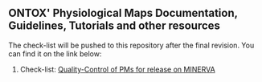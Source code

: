 ## ONTOX' Physiological Maps Documentation, Guidelines, Tutorials and other resources

The check-list will be pushed to this repository after the final revision. You can find it on the link below:

1. Check-list: [Quality-Control of PMs for release on MINERVA](https://app.diagrams.net/#G16fU-f_qs70ihbvKh9xRnfG0_CbXwiuyB)
